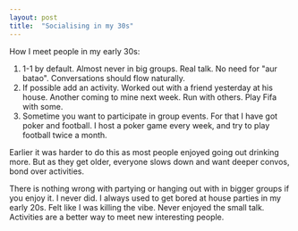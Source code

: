 ```yaml
---
layout: post
title:  "Socialising in my 30s"
---
```


How I meet people in my early 30s:
1. 1-1 by default. Almost never in big groups. Real talk. No need for "aur batao". Conversations should flow naturally.
2. If possible add an activity. Worked out with a friend yesterday at his house. Another coming to mine next week. Run with others. Play Fifa with some.
3. Sometime you want to participate in group events. For that I have got poker and football. I host a poker game every week, and try to play football twice a month.

Earlier it was harder to do this as most people enjoyed going out drinking more. But as they get older, everyone slows down and want deeper convos, bond over activities.

There is nothing wrong with partying or hanging out with in bigger groups if you enjoy it. I never did. I always used to get  bored at house parties in my early 20s. Felt like I was killing the vibe. Never enjoyed the small talk. Activities are a better way to meet new interesting people. 
